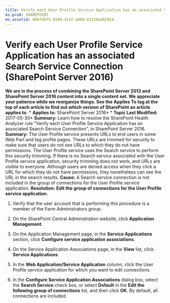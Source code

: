```yaml
---
title: Verify each User Profile Service Application has an associated Search Service Connection (SharePoint Server 2016)
ms.prod: SHAREPOINT
ms.assetid: 086fd0f5-8580-414f-a088-b1238ad02014
---
```



# Verify each User Profile Service Application has an associated Search Service Connection (SharePoint Server 2016)
 **We are in the process of combining the SharePoint Server 2013 and SharePoint Server 2016 content into a single content set. We appreciate your patience while we reorganize things. See the Applies To tag at the top of each article to find out which version of SharePoint an article applies to.** * **Applies to:** SharePoint Server 2016*  * **Topic Last Modified:** 2017-05-30* **Summary:** Learn how to resolve the SharePoint Health Analyzer rule "Verify each User Profile Service Application has an associated Search Service Connection", in SharePoint Server 2016. **Summary:** The User Profile service presents URLs to end users in some Web Part and tag profile pages. These URLs are trimmed for security to make sure that users do not see URLs to which they do not have permissions. The User Profile service uses the Search service to perform this security trimming. If there is no Search service associated with the User Profile service application, security trimming does not work, and URLs are visible to everyone. Although users are denied access when they click a URL for which they do not have permissions, they nonetheless can see the URL in the search results. **Cause:** A Search service connection is not included in the group of connections for the User Profile service application. **Resolution: Edit the group of connections for the User Profile service application.**
1. Verify that the user account that is performing this procedure is a member of the Farm Administrators group.
    
  
2. On the SharePoint Central Administration website, click **Application Management**.
    
  
3. On the Application Management page, in the **Service Applications** section, click **Configure service application associations**.
    
  
4. On the Service Application Associations page, in the **View** list, click **Service Applications**.
    
  
5. In the **Web Application/Service Application** column, click the User Profile service application for which you want to edit connections.
    
  
6. In the **Configure Service Application Associations** dialog box, select the **Search Service** check box, or select **Default** in the **Edit the following group of connections** list, and then click **OK**. By default, all connections are included.
    
  

